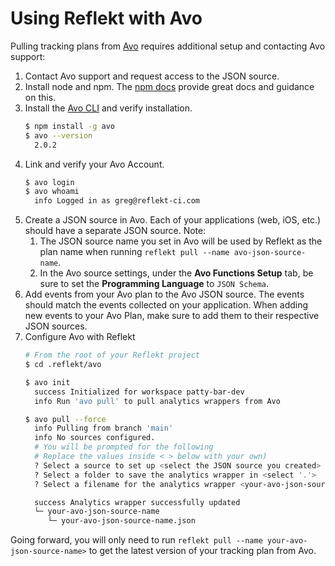 <!--
SPDX-FileCopyrightText: 2022 Gregory Clunies <greg@reflekt-ci.com>

SPDX-License-Identifier: Apache-2.0
-->

# Using Reflekt with Avo
Pulling tracking plans from [Avo](https://www.avo.app/) requires additional setup and contacting Avo support:
1. Contact Avo support and request access to the JSON source.
2. Install node and npm. The [npm docs](https://docs.npmjs.com/downloading-and-installing-node-js-and-npm) provide great docs and guidance on this.
3. Install the [Avo CLI](https://www.avo.app/docs/implementation/cli) and verify installation.
   ```bash
   $ npm install -g avo
   $ avo --version
     2.0.2
   ```
4. Link and verify your Avo Account.
   ```bash
   $ avo login
   $ avo whoami
     info Logged in as greg@reflekt-ci.com
   ```
5. Create a JSON source in Avo. Each of your applications (web, iOS, etc.) should have a separate JSON source. Note:
   1. The JSON source name you set in Avo will be used by Reflekt as the plan name when running `reflekt pull --name avo-json-source-name`.
   2. In the Avo source settings, under the **Avo Functions Setup** tab, be sure to set the **Programming Language** to `JSON Schema`.
6. Add events from your Avo plan to the Avo JSON source. The events should match the events collected on your application. When adding new events to your Avo Plan, make sure to add them to their respective JSON sources.
7. Configure Avo with Reflekt
   ```bash
   # From the root of your Reflekt project
   $ cd .reflekt/avo

   $ avo init
     success Initialized for workspace patty-bar-dev
     info Run 'avo pull' to pull analytics wrappers from Avo

   $ avo pull --force
     info Pulling from branch 'main'
     info No sources configured.
     # You will be prompted for the following
     # Replace the values inside < > below with your own)
     ? Select a source to set up <select the JSON source you created>
     ? Select a folder to save the analytics wrapper in <select '.'>
     ? Select a filename for the analytics wrapper <your-avo-json-source-name.json>

     success Analytics wrapper successfully updated
     └─ your-avo-json-source-name
        └─ your-avo-json-source-name.json
   ```

  Going forward, you will only need to run `reflekt pull --name your-avo-json-source-name>` to get the latest version of your tracking plan from Avo.
